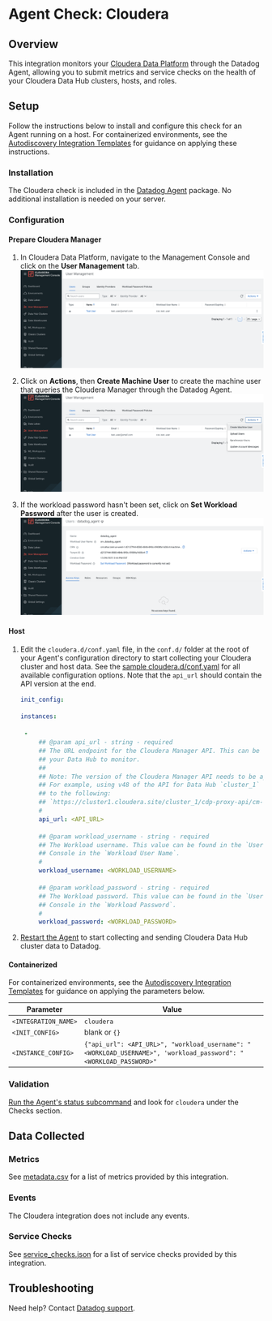 # Agent Check: Cloudera

## Overview

This integration monitors your [Cloudera Data Platform][1] through the Datadog Agent, allowing you to submit metrics and service checks on the health of your Cloudera Data Hub clusters, hosts, and roles.  

## Setup

Follow the instructions below to install and configure this check for an Agent running on a host. For containerized environments, see the [Autodiscovery Integration Templates][3] for guidance on applying these instructions.

### Installation

The Cloudera check is included in the [Datadog Agent][2] package.
No additional installation is needed on your server.

### Configuration

#### Prepare Cloudera Manager
1. In Cloudera Data Platform, navigate to the Management Console and click on the **User Management** tab.
![User Management][10]

2. Click on **Actions**, then **Create Machine User** to create the machine user that queries the Cloudera Manager through the Datadog Agent.
![Create Machine User][11]

3. If the workload password hasn't been set, click on **Set Workload Password** after the user is created.
![Set Workload Password][12]

<!-- xxx tabs xxx -->
<!-- xxx tab "Host" xxx -->

#### Host
1. Edit the `cloudera.d/conf.yaml` file, in the `conf.d/` folder at the root of your Agent's configuration directory to start collecting your Cloudera cluster and host data. See the [sample cloudera.d/conf.yaml][4] for all available configuration options. Note that the `api_url` should contain the API version at the end.

   ```yaml
   init_config:
   
   instances:

    - 
        ## @param api_url - string - required
        ## The URL endpoint for the Cloudera Manager API. This can be found under the Endpoints tab for 
        ## your Data Hub to monitor. 
        ##
        ## Note: The version of the Cloudera Manager API needs to be appended at the end of the URL. 
        ## For example, using v48 of the API for Data Hub `cluster_1` should result with a URL similar 
        ## to the following:
        ## `https://cluster1.cloudera.site/cluster_1/cdp-proxy-api/cm-api/v48`
        #
        api_url: <API_URL>

        ## @param workload_username - string - required
        ## The Workload username. This value can be found in the `User Management` tab of the Management 
        ## Console in the `Workload User Name`.
        #
        workload_username: <WORKLOAD_USERNAME>

        ## @param workload_password - string - required
        ## The Workload password. This value can be found in the `User Management` tab of the Management 
        ## Console in the `Workload Password`.
        #
        workload_password: <WORKLOAD_PASSWORD>
   ```

2. [Restart the Agent][5] to start collecting and sending Cloudera Data Hub cluster data to Datadog.

<!-- xxz tab xxx -->
<!-- xxx tab "Containerized" xxx -->

#### Containerized

For containerized environments, see the [Autodiscovery Integration Templates][9] for guidance on applying the parameters below.

| Parameter            | Value                                                                                                            |
| -------------------- | ---------------------------------------------------------------------------------------------------------------- |
| `<INTEGRATION_NAME>` | `cloudera`                                                                                                       |
| `<INIT_CONFIG>`      | blank or `{}`                                                                                                    |
| `<INSTANCE_CONFIG>`  | `{"api_url": <API_URL>", "workload_username": "<WORKLOAD_USERNAME>", 'workload_password": "<WORKLOAD_PASSWORD>" `|

<!-- xxz tab xxx -->
<!-- xxz tabs xxx -->

### Validation

[Run the Agent's status subcommand][6] and look for `cloudera` under the Checks section.

## Data Collected

### Metrics

See [metadata.csv][7] for a list of metrics provided by this integration.

### Events

The Cloudera integration does not include any events.

### Service Checks

See [service_checks.json][8] for a list of service checks provided by this integration.

## Troubleshooting

Need help? Contact [Datadog support][9].


[1]: https://www.cloudera.com/products/cloudera-data-platform.html
[2]: https://app.datadoghq.com/account/settings#agent
[3]: https://docs.datadoghq.com/agent/kubernetes/integrations/
[4]: https://github.com/DataDog/integrations-core/blob/master/cloudera/datadog_checks/cloudera/data/conf.yaml.example
[5]: https://docs.datadoghq.com/agent/guide/agent-commands/#start-stop-and-restart-the-agent
[6]: https://docs.datadoghq.com/agent/guide/agent-commands/#agent-status-and-information
[7]: https://github.com/DataDog/integrations-core/blob/master/cloudera/metadata.csv
[8]: https://github.com/DataDog/integrations-core/blob/master/cloudera/assets/service_checks.json
[9]: https://docs.datadoghq.com/help/
[10]: https://raw.githubusercontent.com/DataDog/integrations-core/master/cloudera/images/user_management.png
[11]: https://raw.githubusercontent.com/DataDog/integrations-core/master/cloudera/images/create_machine_user.png
[12]: https://raw.githubusercontent.com/DataDog/integrations-core/master/cloudera/images/set_workload_password.png
